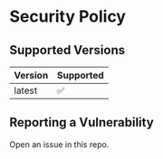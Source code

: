 # Security Policy

## Supported Versions

| Version | Supported          |
| ------- | ------------------ |
| latest   | :white_check_mark: |

## Reporting a Vulnerability

Open an issue in this repo.
